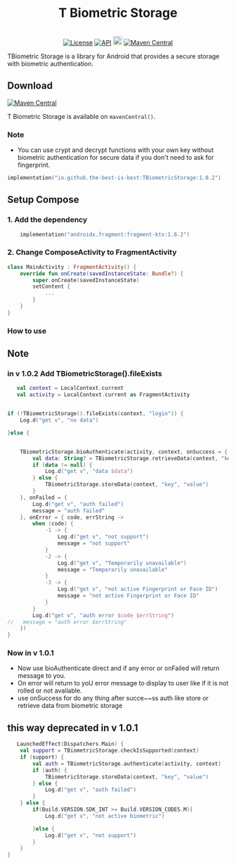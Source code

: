 <h1 align="center">T Biometric Storage</h1><br>

<div align="center">
<a href="https://opensource.org/licenses/Apache-2.0"><img alt="License" src="https://img.shields.io/badge/License-Apache%202.0-blue.svg"/></a>
<a href="https://android-arsenal.com/api?level=21" rel="nofollow"><img alt="API" src="https://camo.githubusercontent.com/0eda703da08220e08354f624a3fc0023f10416a302565c69c3759bf6e0800d40/68747470733a2f2f696d672e736869656c64732e696f2f62616467652f4150492d32312532422d627269676874677265656e2e7376673f7374796c653d666c6174" data-canonical-src="https://img.shields.io/badge/API-21%2B-brightgreen.svg?style=flat" style="max-width: 100%;"></a>
<a href="https://github.com/the-best-is-best/"><img alt="Profile" src="https://img.shields.io/badge/github-%23181717.svg?&style=for-the-badge&logo=github&logoColor=white" height="20"/></a>
<a href="https://central.sonatype.com/search?q=io.github.the-best-is-best&smo=true"><img alt="Maven Central" src="https://img.shields.io/maven-central/v/io.github.the-best-is-best/TBiometricStorage"/></a>
</div>

TBiometric Storage is a library for Android that provides a secure storage with biometric authentication.

## Download

[![Maven Central](https://img.shields.io/maven-central/v/io.github.the-best-is-best/TBiometricStorage)](https://central.sonatype.com/artifact/io.github.the-best-is-best/TBiometricStorage)

T Biometric Storage is available on `mavenCentral()`.

### Note

- You can use crypt and decrypt functions with your own key without biometric authentication for secure data if you don't need to ask for fingerprint.
```kotlin
implementation("io.github.the-best-is-best:TBiometricStorage:1.0.2")
```

## Setup Compose

### 1. Add the dependency

```kotlin
    implementation("androidx.fragment:fragment-ktx:1.6.2")
```

### 2. Change ComposeActivity to FragmentActivity

```kotlin
class MainActivity : FragmentActivity() {
    override fun onCreate(savedInstanceState: Bundle?) {
        super.onCreate(savedInstanceState)
        setContent {
            ...
        }
    }
}
```

### How to use

## Note
### in v 1.0.2 Add TBiometricStorage().fileExists

```kotlin
   val context = LocalContext.current
   val activity = LocalContext.current as FragmentActivity


if (!TBiometricStorage().fileExists(context, "login")) {
    Log.d("get v", "no data")

}else {


    TBiometricStorage.bioAuthenticate(activity, context, onSuccess = {
        val data: String? = TBiometricStorage.retrieveData(context, "key")
        if (data != null) {
            Log.d("get v", "data $data")
        } else {
            TBiometricStorage.storeData(context, "key", "value")
        }
    }, onFailed = {
        Log.d("get v", "auth failed")
        message = "auth failed"
    }, onError = { code, errString ->
        when (code) {
            -1 -> {
                Log.d("get v", "not support")
                message = "not support"
            }
            -2 -> {
                Log.d("get v", "Temporarily unavailable")
                message = "Temporarily unavailable"
            }
            -3 -> {
                Log.d("get v", "not active Fingerprint or Face ID")
                message = "not active Fingerprint or Face ID"
            }
        }
        Log.d("get v", "auth error $code $errString")
//   message = "auth error $errString"
    })
}
```

### Now in v 1.0.1

- Now use  bioAuthenticate direct and if any error or onFailed will return message to you.
- On error will return to yoU error message to display to user like if it is not rolled or not available.
- use onSuccess for do any thing after succe~~ss auth like store or retrieve data from biometric storage
## this way deprecated in v 1.0.1
```kotlin
   LaunchedEffect(Dispatchers.Main) {
    val support = TBiometricStorage.checkIsSupported(context)
    if (support) {
        val auth = TBiometricStorage.authenticate(activity, context)
        if (auth) {
            TBiometricStorage.storeData(context, "key", "value")
        } else {
            Log.d("get v", "auth failed")
        }
    } else {
        if(Build.VERSION.SDK_INT >= Build.VERSION_CODES.M){
            Log.d("get v", "not active biometric")

        }else {
            Log.d("get v", "not support")
        }
    }
}
```